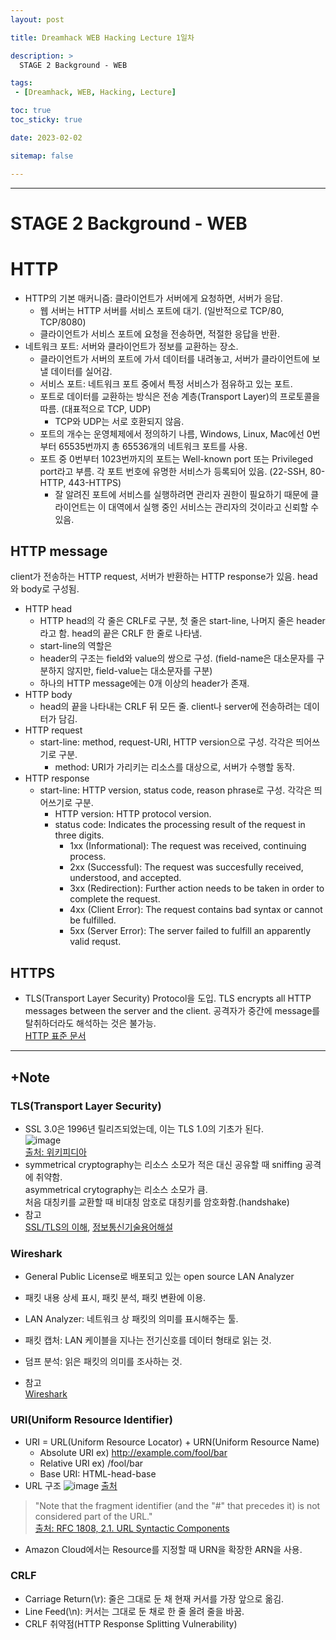 ```yaml
---
layout: post

title: Dreamhack WEB Hacking Lecture 1일차

description: >
  STAGE 2 Background - WEB

tags:
 - [Dreamhack, WEB, Hacking, Lecture]

toc: true
toc_sticky: true

date: 2023-02-02

sitemap: false

---
```

---

STAGE 2 Background - WEB
===
# HTTP
- HTTP의 기본 매커니즘: 클라이언트가 서버에게 요청하면, 서버가 응답.
    - 웹 서버는 HTTP 서버를 서비스 포트에 대기. (일반적으로 TCP/80, TCP/8080)
    - 클라이언트가 서비스 포트에 요청을 전송하면, 적절한 응답을 반환.
- 네트워크 포트: 서버와 클라이언트가 정보를 교환하는 장소.
    - 클라이언트가 서버의 포트에 가서 데이터를 내려놓고, 서버가 클라이언트에 보낼 데이터를 실어감.
    - 서비스 포트: 네트워크 포트 중에서 특정 서비스가 점유하고 있는 포트.
    - 포트로 데이터를 교환하는 방식은 전송 계층(Transport Layer)의 프로토콜을 따름. (대표적으로 TCP, UDP)
        - TCP와 UDP는 서로 호환되지 않음.
    - 포트의 개수는 운영체제에서 정의하기 나름, Windows, Linux, Mac에선 0번부터 65535번까지 총 65536개의 네트워크 포트를 사용.
    - 포트 중 0번부터 1023번까지의 포트는 Well-known port 또는 Privileged port라고 부름. 각 포트 번호에 유명한 서비스가 등록되어 있음. (22-SSH, 80-HTTP, 443-HTTPS)
        - 잘 알려진 포트에 서비스를 실행하려면 관리자 권한이 필요하기 때문에 클라이언트는 이 대역에서 실행 중인 서비스는 관리자의 것이라고 신뢰할 수 있음.

## HTTP message
client가 전송하는 HTTP request, 서버가 반환하는 HTTP response가 있음. head와 body로 구성됨.
- HTTP head
    - HTTP head의 각 줄은 CRLF로 구분, 첫 줄은 start-line, 나머지 줄은 header라고 함. head의 끝은 CRLF 한 줄로 나타냄.
    - start-line의 역할은 
    - header의 구조는 field와 value의 쌍으로 구성. (field-name은 대소문자를 구분하지 않지만, field-value는 대소문자를 구분)
    - 하나의 HTTP message에는 0개 이상의 header가 존재.
- HTTP body
    - head의 끝을 나타내는 CRLF 뒤 모든 줄. client나 server에 전송하려는 데이터가 담김.
- HTTP request
    - start-line: method, request-URI, HTTP version으로 구성. 각각은 띄어쓰기로 구분.
        - method: URI가 가리키는 리소스를 대상으로, 서버가 수행할 동작.
- HTTP response
    - start-line: HTTP version, status code, reason phrase로 구성. 각각은 띄어쓰기로 구분.
        - HTTP version: HTTP protocol version. 
        - status code: Indicates the processing result of the request in three digits.
            - 1xx (Informational): The request was received, continuing process.
            - 2xx (Successful): The request was succesfully received, understood, and accepted.
            - 3xx (Redirection): Further action needs to be taken in order to complete the request.
            - 4xx (Client Error): The request contains bad syntax or cannot be fulfilled.
            - 5xx (Server Error): The server failed to fulfill an apparently valid requst.

## HTTPS
- TLS(Transport Layer Security) Protocol을 도입. TLS encrypts all HTTP messages between the server and the client. 공격자가 중간에 message를 탈취하더라도 해석하는 것은 불가능.  
[HTTP 표준 문서](https://www.rfc-editor.org/rfc/rfc9110.html)

- - -
## +Note
### TLS(Transport Layer Security)
- SSL 3.0은 1996년 릴리즈되었는데, 이는 TLS 1.0의 기초가 된다.  
![image](https://user-images.githubusercontent.com/105637541/216250759-9491e32f-8062-441c-b545-9e0977704642.png)  
[출처: 위키피디아](https://ko.wikipedia.org/wiki/%EC%A0%84%EC%86%A1_%EA%B3%84%EC%B8%B5_%EB%B3%B4%EC%95%88)
- symmetrical cryptography는 리소스 소모가 적은 대신 공유할 때 sniffing 공격에 취약함.  
asymmetrical crytography는 리소스 소모가 큼.  
처음 대칭키를 교환할 때 비대칭 암호로 대칭키를 암호화함.(handshake)
- 참고  
    [SSL/TLS의 이해](https://www.itworld.co.kr/news/113007), [정보통신기술용어해설](http://www.ktword.co.kr/test/view/view.php?m_temp1=5953&id=831)

### Wireshark
- General Public License로 배포되고 있는 open source LAN Analyzer
- 패킷 내용 상세 표시, 패킷 분석, 패킷 변환에 이용.

- LAN Analyzer: 네트워크 상 패킷의 의미를 표시해주는 툴.
- 패킷 캡처: LAN 케이블을 지나는 전기신호를 데이터 형태로 읽는 것. 
- 덤프 분석: 읽은 패킷의 의미를 조사하는 것.
- 참고  
    [Wireshark](https://12bme.tistory.com/512)

### URI(Uniform Resource Identifier)
- URI = URL(Uniform Resource Locator) + URN(Uniform Resource Name)
    - Absolute URI ex) http://example.com/fool/bar
    - Relative URI ex) /fool/bar
    - Base URI: HTML-head-base
- URL 구조
![image](https://user-images.githubusercontent.com/105637541/216487512-e07a33a8-aa9f-4fa8-b825-6109172f468f.png)
[출처](https://velog.io/@jch9537/URI-URL)
>"Note that the fragment identifier (and the "#" that precedes it) is not considered part of the URL."  
[출처: RFC 1808, 2.1. URL Syntactic Components](https://www.rfc-editor.org/rfc/rfc1808#section-2.1)
- Amazon Cloud에서는 Resource를 지정할 때 URN을 확장한 ARN을 사용.
### CRLF
- Carriage Return(\r): 줄은 그대로 둔 채 현재 커서를 가장 앞으로 옮김. 
- Line Feed(\n): 커서는 그대로 둔 채로 한 줄 올려 줄을 바꿈.
- CRLF 취약점(HTTP Response Splitting Vulnerability)

